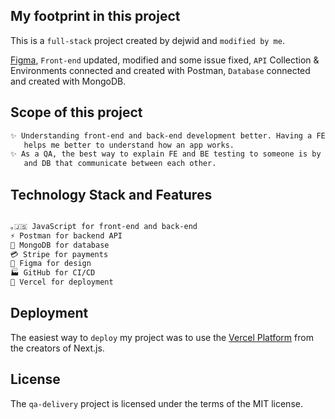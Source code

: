## My footprint in this project
This is a `full-stack` project created by dejwid and `modified by me`.

[Figma](https://www.figma.com/design/RWUgo3oeoUkHnKkPN4E1uI/QA-Delivery?node-id=0-1&t=g5JmmlmJHaZiswR4-1),
`Front-end` updated, modified and some issue fixed,
`API` Collection & Environments connected and created with Postman,
`Database` connected and created with MongoDB.

## Scope of this project

```bash
✨ Understanding front-end and back-end development better. Having a FE and a BE that communicate,
   helps me better to understand how an app works.
✨ As a QA, the best way to explain FE and BE testing to someone is by having a project with FE, API
   and DB that communicate between each other.
```

## Technology Stack and Features

```bash

｡🇯‌🇸‌‌ JavaScript for front-end and back-end
⚡ Postman for backend API
💾 MongoDB for database
💳 Stripe for payments
🎨 Figma for design
🏭 GitHub for CI/CD
🚀 Vercel for deployment

```

## Deployment

The easiest way to `deploy` my project was to use the [Vercel Platform](https://vercel.com/new?utm_medium=default-template&filter=next.js&utm_source=create-next-app&utm_campaign=create-next-app-readme) from the creators of Next.js.

## License

The `qa-delivery` project is licensed under the terms of the MIT license.

